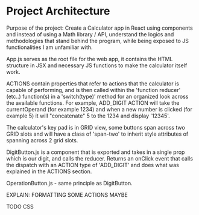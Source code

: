 # Project Architecture

Purpose of the project:
Create a Calculator app in React using components and instead of using a Math library / API, understand the logics and methodologies that stand behind the program, while being exposed to JS functionalities I am unfamiliar with.

App.js serves as the root file for the web app, it contains the HTML structure in JSX and necessary JS functions to make the calculator itself work.

ACTIONS contain properties that refer to actions that the calculator is capable of performing, and is then called within the 'function reducer' (etc..) function(s) in a 'switch(type)' method for an organized look across the available functions.
For example, ADD_DIGIT ACTION will take the currentOperand (for example 1234) and when a new number is clicked (for example 5) it will "concatenate" 5 to the 1234 and display '12345'.

The calculator's key pad is in GRID view, some buttons span across two GRID slots and will have a class of 'span-two' to inherit style attributes of spanning across 2 grid slots.


DigitButton.js is a component that is exported and takes in a single prop which is our digit, and calls the reducer.
Returns an onClick event that calls the dispatch with an ACTION type of 'ADD_DIGIT' and does what was explained in the ACTIONS section.

OperationButton.js - same principle as DigitButton.


EXPLAIN: 
FORMATTING
SOME ACTIONS MAYBE

TODO
CSS
